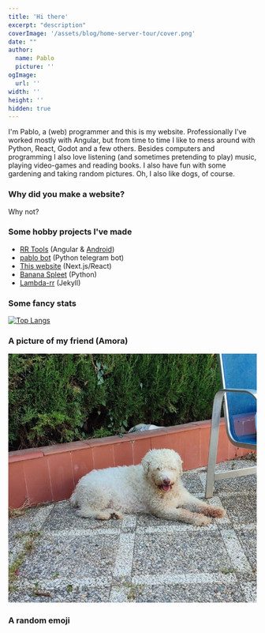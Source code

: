 ```yaml
---
title: 'Hi there'
excerpt: "description"
coverImage: '/assets/blog/home-server-tour/cover.png'
date: ""
author:
  name: Pablo
  picture: ''
ogImage:
  url: ''
width: ''
height: ''
hidden: true
---
```


I'm Pablo, a (web) programmer and this is my website. Professionally I've worked mostly with Angular, but from time to time I like to mess around with Python, React, Godot and a few others. Besides computers and programming I also love listening (and sometimes pretending to play) music, playing video-games and reading books. I also have fun with some gardening and taking random pictures. Oh, I also like dogs, of course.

### Why did you make a website?
Why not?

### Some hobby projects I've made
- [RR Tools](https://rr-tools.eu) (Angular & [Android](https://play.google.com/store/apps/details?id=eu.rrtools.app))
- [pablo bot](https://t.me/rrpablobot) (Python telegram bot)
- [This website](https://www.pablob.eu/) (Next.js/React)
- [Banana Spleet](https://github.com/pbl0/banana_spleet) (Python)
- [Lambda-rr](https://pbl0.github.io/lambda-rr/) (Jekyll)

### Some fancy stats

[![Top Langs](https://github-readme-stats.vercel.app/api/top-langs/?username=pbl0&hide=hack,tsql,php&layout=compact&langs_count=6&theme=dracula&exclude_repo=senku,segundamano,buscaminas,aplicacion-php)](https://github.com/pbl0)

### A picture of my friend (Amora)

![Amora is a dog](https://raw.githubusercontent.com/pbl0/pablo-blog/master/public/assets/blog/me/amora720.jpg)

### A random emoji
